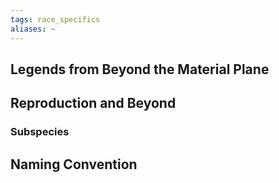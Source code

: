 ```yaml
---
tags: race_specifics
aliases: ~
---
```


## Legends from Beyond the Material Plane

## Reproduction and Beyond

### Subspecies

## Naming Convention
